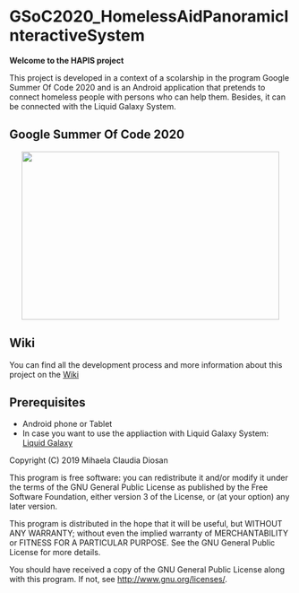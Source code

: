 # GSoC2020_HomelessAidPanoramicInteractiveSystem

__Welcome to the HAPIS project__

This project is developed in a context of a scolarship in the program Google Summer Of Code 2020 and is an Android application that pretends
to connect homeless people with persons who can help them. Besides, it can be connected with the Liquid Galaxy System.

 ## __Google Summer Of Code 2020__
 
 <p align="center"> 
 <img width="460" height="300" src="https://jderobot.github.io/assets/images/activities/gsoc-2020.jpg">
</p>

## __Wiki__
 
 You can find all the development process and more information about this project on the [Wiki](https://github.com/ClaudiaMihaelaDiosan/GSoC2020_HomelessAidPanoramicInteractiveSystem/wiki) 
 
## __Prerequisites__
 
 * Android phone or Tablet
 * In case you want to use the appliaction with Liquid Galaxy System:  [Liquid Galaxy](https://github.com/LiquidGalaxyLAB/liquid-galaxy)
 





Copyright (C) 2019 Mihaela Claudia Diosan

This program is free software: you can redistribute it and/or modify it under the terms of the GNU General Public License as published by the Free Software Foundation, either version 3 of the License, or (at your option) any later version.

This program is distributed in the hope that it will be useful, but WITHOUT ANY WARRANTY; without even the implied warranty of MERCHANTABILITY or FITNESS FOR A PARTICULAR PURPOSE. See the GNU General Public License for more details.

You should have received a copy of the GNU General Public License along with this program. If not, see http://www.gnu.org/licenses/.
   


